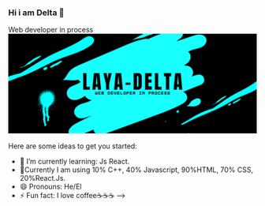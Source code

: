 ### Hi i am Delta 👋
Web developer in process
<img src = "./Twich Banner Offline Organico Azul Negro .png"> 

Here are some ideas to get you started:








- 🌱 I’m currently learning: Js React.
- 🚧Currently I am using 10% C++, 40% Javascript, 90%HTML, 70% CSS, 20%React.Js.
- 😄 Pronouns: He/El
- ⚡ Fun fact: I love coffee☕☕☕
-->



